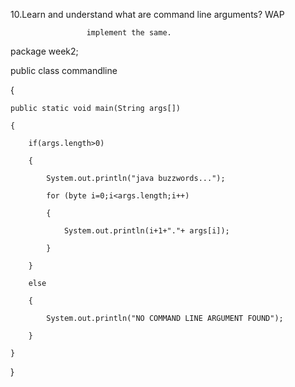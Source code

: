 10.Learn and understand what are command line arguments? WAP 

                     implement the same.



package week2;



public class commandline

{

	public static void main(String args[])

	{

		if(args.length>0)

		{

			System.out.println("java buzzwords...");

			for (byte i=0;i<args.length;i++)

			{

				System.out.println(i+1+"."+ args[i]);

			}

		}

		else

		{

			System.out.println("NO COMMAND LINE ARGUMENT FOUND");

		}

	}



}
